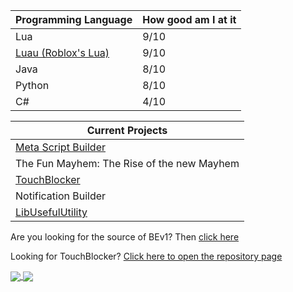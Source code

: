| Programming Language | How good am I at it |
| -------------------- | ------------------- |
| Lua | 9/10 |
| [Luau (Roblox's Lua)](https://luau-lang.org/) | 9/10 |
| Java | 8/10 |
| Python | 8/10 |
| C# | 4/10 |
   
| Current Projects |
| ----------------|
| [Meta Script Builder](https://www.roblox.com/games/6588310761/MAJOR-UPDATE-Meta-Script-Builder) |
| The Fun Mayhem: The Rise of the new Mayhem |
| [TouchBlocker](https://github.com/RealEthanPlayzDev/TouchBlocker) |
| Notification Builder |
| [LibUsefulUtility](https://github.com/RealEthanPlayzDev/Rblx-LibUsefulUtil/) |

Are you looking for the source of BEv1? Then [click here](https://github.com/RealEthanPlayzDev/BEv1)

Looking for TouchBlocker? [Click here to open the repository page](https://github.com/RealEthanPlayzDev/TouchBlocker)

<a href="https://github.com/anuraghazra/github-readme-stats">
  <img align="center" src="https://github-readme-stats-sable-tau.vercel.app/api?username=RealEthanPlayzDev&count_private=true&show_icons=true" />
</a>
<a href="https://github.com/anuraghazra/github-readme-stats">
  <img align="center" src="https://github-readme-stats-sable-tau.vercel.app/api/top-langs/?username=RealEthanPlayzDev&layout=compact" />
</a>
